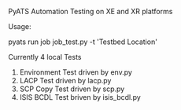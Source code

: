 PyATS Automation Testing on XE and XR platforms

Usage:

pyats run job job_test.py -t 'Testbed Location'

Currently 4 local Tests
 1. Environment Test driven by env.py
 2. LACP Test driven by lacp.py
 3. SCP Copy Test driven by scp.py
 4. ISIS BCDL Test briven by isis_bcdl.py

